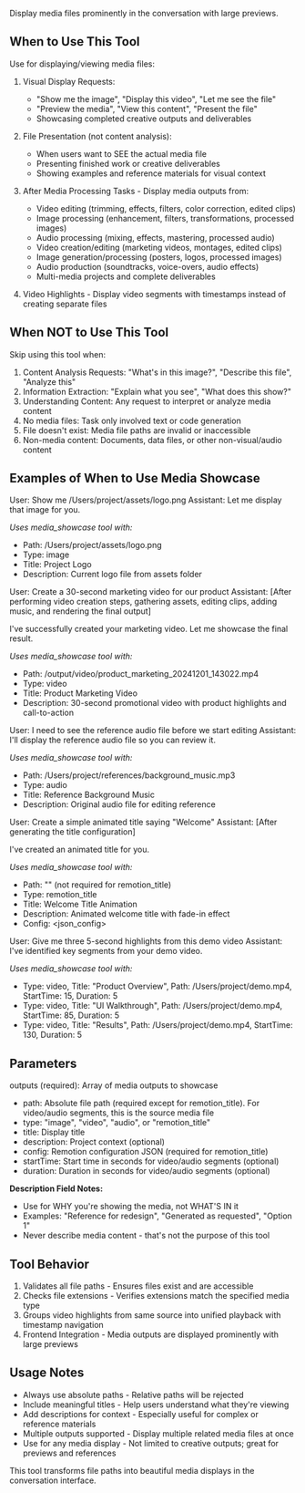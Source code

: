 Display media files prominently in the conversation with large previews.

## When to Use This Tool

Use for displaying/viewing media files:

1. Visual Display Requests:
   - "Show me the image", "Display this video", "Let me see the file"
   - "Preview the media", "View this content", "Present the file"
   - Showcasing completed creative outputs and deliverables

2. File Presentation (not content analysis):
   - When users want to SEE the actual media file
   - Presenting finished work or creative deliverables
   - Showing examples and reference materials for visual context

3. After Media Processing Tasks - Display media outputs from:
   - Video editing (trimming, effects, filters, color correction, edited clips)
   - Image processing (enhancement, filters, transformations, processed images)
   - Audio processing (mixing, effects, mastering, processed audio)
   - Video creation/editing (marketing videos, montages, edited clips)
   - Image generation/processing (posters, logos, processed images)
   - Audio production (soundtracks, voice-overs, audio effects)
   - Multi-media projects and complete deliverables

4. Video Highlights - Display video segments with timestamps instead of creating separate files

## When NOT to Use This Tool

Skip using this tool when:

1. Content Analysis Requests: "What's in this image?", "Describe this file", "Analyze this"
2. Information Extraction: "Explain what you see", "What does this show?"
3. Understanding Content: Any request to interpret or analyze media content
4. No media files: Task only involved text or code generation  
5. File doesn't exist: Media file paths are invalid or inaccessible
6. Non-media content: Documents, data files, or other non-visual/audio content

## Examples of When to Use Media Showcase

<example>
User: Show me /Users/project/assets/logo.png
Assistant: Let me display that image for you.

*Uses media_showcase tool with:*

- Path: /Users/project/assets/logo.png
- Type: image
- Title: Project Logo
- Description: Current logo file from assets folder
</example>

<example>
User: Create a 30-second marketing video for our product
Assistant: [After performing video creation steps, gathering assets, editing clips, adding music, and rendering the final output]

I've successfully created your marketing video. Let me showcase the final result.

*Uses media_showcase tool with:*

- Path: /output/video/product_marketing_20241201_143022.mp4
- Type: video
- Title: Product Marketing Video
- Description: 30-second promotional video with product highlights and call-to-action
</example>

<example>
User: I need to see the reference audio file before we start editing
Assistant: I'll display the reference audio file so you can review it.

*Uses media_showcase tool with:*

- Path: /Users/project/references/background_music.mp3
- Type: audio
- Title: Reference Background Music
- Description: Original audio file for editing reference
</example>

<example>
User: Create a simple animated title saying "Welcome"
Assistant: [After generating the title configuration]

I've created an animated title for you.

*Uses media_showcase tool with:*

- Path: "" (not required for remotion_title)
- Type: remotion_title
- Title: Welcome Title Animation
- Description: Animated welcome title with fade-in effect
- Config: <json_config>
</example>

<example>
User: Give me three 5-second highlights from this demo video
Assistant: I've identified key segments from your demo video.

*Uses media_showcase tool with:*

- Type: video, Title: "Product Overview", Path: /Users/project/demo.mp4, StartTime: 15, Duration: 5
- Type: video, Title: "UI Walkthrough", Path: /Users/project/demo.mp4, StartTime: 85, Duration: 5  
- Type: video, Title: "Results", Path: /Users/project/demo.mp4, StartTime: 130, Duration: 5
</example>

## Parameters

outputs (required): Array of media outputs to showcase

- path: Absolute file path (required except for remotion_title). For video/audio segments, this is the source media file
- type: "image", "video", "audio", or "remotion_title"
- title: Display title
- description: Project context (optional)
- config: Remotion configuration JSON (required for remotion_title)
- startTime: Start time in seconds for video/audio segments (optional)
- duration: Duration in seconds for video/audio segments (optional)

**Description Field Notes:**

- Use for WHY you're showing the media, not WHAT'S IN it
- Examples: "Reference for redesign", "Generated as requested", "Option 1"  
- Never describe media content - that's not the purpose of this tool

## Tool Behavior

1. Validates all file paths - Ensures files exist and are accessible
2. Checks file extensions - Verifies extensions match the specified media type
3. Groups video highlights from same source into unified playback with timestamp navigation
4. Frontend Integration - Media outputs are displayed prominently with large previews

## Usage Notes

- Always use absolute paths - Relative paths will be rejected
- Include meaningful titles - Help users understand what they're viewing  
- Add descriptions for context - Especially useful for complex or reference materials
- Multiple outputs supported - Display multiple related media files at once
- Use for any media display - Not limited to creative outputs; great for previews and references

This tool transforms file paths into beautiful media displays in the conversation interface.
